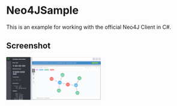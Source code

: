 # Neo4JSample #

This is an example for working with the official Neo4J Client in C#.

## Screenshot ##

<a href="https://github.com/bytefish/Neo4JSample/raw/master/Neo4JSample/Screenshots/neo4j_browser.jpg">
    <img src="https://github.com/bytefish/Neo4JSample/raw/master/Neo4JSample/Screenshots/neo4j_browser.jpg" width="50%">
</a>